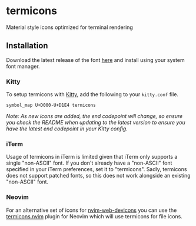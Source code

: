 # termicons

Material style icons optimized for terminal rendering

## Installation

Download the latest release of the font
[here](https://termicons.mskelton.dev/termicons.ttf) and install using your
system font manager.

### Kitty

To setup termicons with [Kitty](https://sw.kovidgoyal.net/kitty), add the
following to your `kitty.conf` file.

```kitty
symbol_map U+D000-U+D1E4 termicons
```

_Note: As new icons are added, the end codepoint will change, so ensure you
check the README when updating to the latest version to ensure you have the
latest end codepoint in your Kitty config._

### iTerm

Usage of termicons in iTerm is limited given that iTerm only supports a single
"non-ASCII" font. If you don't already have a "non-ASCII" font specified in your
iTerm preferences, set it to "termicons". Sadly, termicons does not support
patched fonts, so this does not work alongside an existing "non-ASCII" font.

### Neovim

For an alternative set of icons for
[nvim-web-devicons](https://github.com/nvim-tree/nvim-web-devicons) you can use
the [termicons.nvim](https://github.com/mskelton/termicons.nvim) plugin for
Neovim which will use termicons for file icons.
